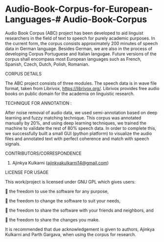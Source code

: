 # Audio-Book-Corpus-for-European-Languages-# Audio-Book-Corpus
Audio Book Corpus (ABC) project has been developed to aid linguist researchers in the field of text to   speech for purely academic purposes.
In the current form, the corpus consists approximately 200 minutes of speech data in German language. Besides German, we are also in the process of developing Corpus Portuguese and Italian langugae. Future versions of 
the corpus shall encompass most European languages such as French, Spanish, Czech, Dutch, Polish, Romanian.

CORPUS DETAILS

The ABC project consists of three modules. The speech data is in wave file format, taken from Librivox, https://librivox.org/. Librivox provides free audio books on public domain for the academia on linguistic research.

TECHNIQUE FOR ANNOTATION :

After noise removal of audio data, we used semi-annotation based on deep learning and fuzzy matching technique.
This corpus was annotated manually by 20%, and using deep learning techniques, we trained the machine to validate the rest of 80% speech data. In order to complete this, we successfully built a small GUI (python platform) to 
visualize the audio files and annotated text with perfect coherence and match with speech signals.

CONTRIBUTORS/CORRESPONDENCE

1. Ajinkya Kulkarni (ajinkyakulkarni14@gmail.com)


LICENSE FOR USAGE

This work/project is licensed under GNU GPL which gives users:

 the freedom to use the software for any purpose,

 the freedom to change the software to suit your needs,

 the freedom to share the software with your friends and neighbors, and

 the freedom to share the changes you make.

It is recommended that due acknowledgement is given to authors, Ajinkya Kulkarni and Parth Gargava, when using the corpus for research.
